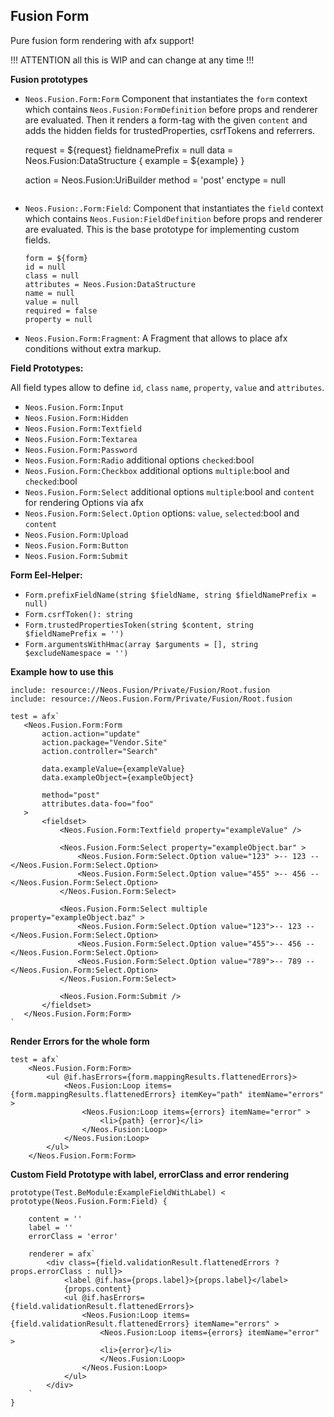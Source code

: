 Fusion Form
-----------

Pure fusion form rendering with afx support! 

!!! ATTENTION all this is WIP and can change at any time !!!

**Fusion prototypes**

- `Neos.Fusion.Form:Form` Component that instantiates the `form` context which contains `Neos.Fusion:FormDefinition` before 
    props and renderer are evaluated. Then it renders a form-tag with the given `content` and adds the hidden fields for trustedProperties, csrfTokens and referrers.
    
    request = ${request}
    fieldnamePrefix = null
    data = Neos.Fusion:DataStructure {
        example = ${example}
    }
    
    action = Neos.Fusion:UriBuilder
    method = 'post'
    enctype = null
    ```    

- `Neos.Fusion:.Form:Field`: Component that instantiates the `field` context which contains `Neos.Fusion:FieldDefinition` 
    before props and renderer are evaluated. This is the base prototype for implementing custom fields.
    
    ```
    form = ${form} 
    id = null
    class = null
    attributes = Neos.Fusion:DataStructure
    name = null
    value = null
    required = false
    property = null
    ```
    
- `Neos.Fusion.Form:Fragment`: A Fragment that allows to place afx conditions without extra markup.

**Field Prototypes:**

All field types allow to define `id`, `class` `name`, `property`, `value` and `attributes`. 

- `Neos.Fusion.Form:Input`
- `Neos.Fusion.Form:Hidden`
- `Neos.Fusion.Form:Textfield`
- `Neos.Fusion.Form:Textarea`
- `Neos.Fusion.Form:Password`
- `Neos.Fusion.Form:Radio` additional options `checked`:bool
- `Neos.Fusion.Form:Checkbox` additional options `multiple`:bool and `checked`:bool
- `Neos.Fusion.Form:Select` additional options `multiple`:bool and `content` for rendering Options via afx
- `Neos.Fusion.Form:Select.Option` options: `value`, `selected`:bool and `content`
- `Neos.Fusion.Form:Upload`
- `Neos.Fusion.Form:Button`
- `Neos.Fusion.Form:Submit`

**Form Eel-Helper:**

- `Form.prefixFieldName(string $fieldName, string $fieldNamePrefix = null)`
- `Form.csrfToken(): string`
- `Form.trustedPropertiesToken(string $content, string $fieldNamePrefix = '')`
- `Form.argumentsWithHmac(array $arguments = [], string $excludeNamespace = '')`

**Example how to use this**
```
include: resource://Neos.Fusion/Private/Fusion/Root.fusion
include: resource://Neos.Fusion.Form/Private/Fusion/Root.fusion

test = afx`
   <Neos.Fusion.Form:Form
       action.action="update"
       action.package="Vendor.Site"
       action.controller="Search"
       
       data.exampleValue={exampleValue}
       data.exampleObject={exampleObject}
       
       method="post"
       attributes.data-foo="foo"
   >
       <fieldset>
           <Neos.Fusion.Form:Textfield property="exampleValue" />

           <Neos.Fusion.Form:Select property="exampleObject.bar" >
               <Neos.Fusion.Form:Select.Option value="123" >-- 123 -- </Neos.Fusion.Form:Select.Option>
               <Neos.Fusion.Form:Select.Option value="455" >-- 456 -- </Neos.Fusion.Form:Select.Option>
           </Neos.Fusion.Form:Select>

           <Neos.Fusion.Form:Select multiple property="exampleObject.baz" >
               <Neos.Fusion.Form:Select.Option value="123">-- 123 -- </Neos.Fusion.Form:Select.Option>
               <Neos.Fusion.Form:Select.Option value="455">-- 456 -- </Neos.Fusion.Form:Select.Option>
               <Neos.Fusion.Form:Select.Option value="789">-- 789 -- </Neos.Fusion.Form:Select.Option>
           </Neos.Fusion.Form:Select>

           <Neos.Fusion.Form:Submit />
       </fieldset>
   </Neos.Fusion.Form:Form>
`
```

**Render Errors for the whole form**

```
test = afx`
    <Neos.Fusion.Form:Form> 
        <ul @if.hasErrors={form.mappingResults.flattenedErrors}>
            <Neos.Fusion:Loop items={form.mappingResults.flattenedErrors} itemKey="path" itemName="errors" >
                <Neos.Fusion:Loop items={errors} itemName="error" >
                    <li>{path} {error}</li>
                </Neos.Fusion:Loop>
            </Neos.Fusion:Loop>
        </ul>
    </Neos.Fusion.Form:Form>
```

**Custom Field Prototype with label, errorClass and error rendering**

```
prototype(Test.BeModule:ExampleFieldWithLabel) < prototype(Neos.Fusion.Form:Field) {

    content = ''
    label = ''
    errorClass = 'error'

    renderer = afx`
        <div class={field.validationResult.flattenedErrors ? props.errorClass : null}>
            <label @if.has={props.label}>{props.label}</label>
            {props.content}
            <ul @if.hasErrors={field.validationResult.flattenedErrors}>
                <Neos.Fusion:Loop items={field.validationResult.flattenedErrors} itemName="errors" >
                    <Neos.Fusion:Loop items={errors} itemName="error" >
                    <li>{error}</li>
                    </Neos.Fusion:Loop>
                </Neos.Fusion:Loop>
            </ul>
        </div>
    `
}
```
